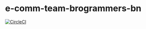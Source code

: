 # e-comm-team-brogrammers-bn
[![CircleCI](https://dl.circleci.com/status-badge/img/gh/atlp-rwanda/e-comm-team-brogrammers-bn/tree/develop.svg?style=shield)](https://dl.circleci.com/status-badge/redirect/gh/atlp-rwanda/e-comm-team-brogrammers-bn/tree/develop)
